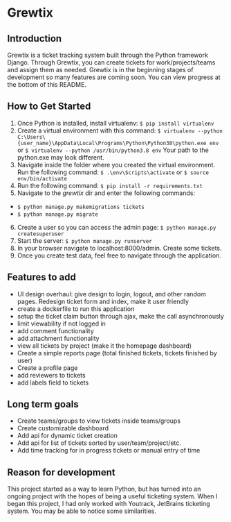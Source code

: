 __Grewtix__
============
    
 Introduction
 ----------------
Grewtix is a ticket tracking system built through the Python framework Django. Through Grewtix, you can create tickets for work/projects/teams and assign them as needed. Grewtix is in the beginning stages of development so many features are coming soon. You can view progress at the bottom of this README.


 How to Get Started
 ----------------
 1) Once Python is installed, install virtualenv: `$ pip install virtualenv`
 2) Create a virtual environment with this command: 
 `$ virtualenv --python C:\Users\{user_name}\AppData\Local\Programs\Python\Python38\python.exe env` or `$ virtualenv --python /usr/bin/python3.8 env`
 Your path to the python.exe may look different.
 3) Navigate inside the folder where you created the virtual environment. Run the following command: `$ .\env\Scripts\activate` or `$ source env/bin/activate`
 4) Run the following command: `$ pip install -r requirements.txt`
 5) Navigate to the *grewtix* dir and enter the following commands: 
 - `$ python manage.py makemigrations tickets`
 - `$ python manage.py migrate`
 6) Create a user so you can access the admin page: `$ python manage.py createsuperuser`
 7) Start the server: `$ python manage.py runserver`
 9) In your browser navigate to localhost:8000/admin. Create some tickets.
 10) Once you create test data, feel free to navigate through the application.

Features to add
---------------
 * UI design overhaul: give design to login, logout, and other random pages. Redesign ticket form and index, make it user friendly
 * create a dockerfile to run this application
 * setup the ticket claim button through ajax, make the call asynchronously 
 * limit viewability if not logged in
 * add comment functionality
 * add attachment functionality
 * view all tickets by project (make it the homepage dashboard)
 * Create a simple reports page (total finished tickets, tickets finished by user)
 * Create a profile page
 * add reviewers to tickets
 * add labels field to tickets

Long term goals
------------------------
 * Create teams/groups to view tickets inside teams/groups
 * Create customizable dashboard
 * Add api for dynamic ticket creation
 * Add api for list of tickets sorted by user/team/project/etc.
 * Add time tracking for in progress tickets or manual entry of time

Reason for development
----------------------
This project started as a way to learn Python, but has turned into an ongoing project with the hopes of being a useful ticketing system. When I began this project, I had only worked with Youtrack, JetBrains ticketing system. You may be able to notice some similarities. 